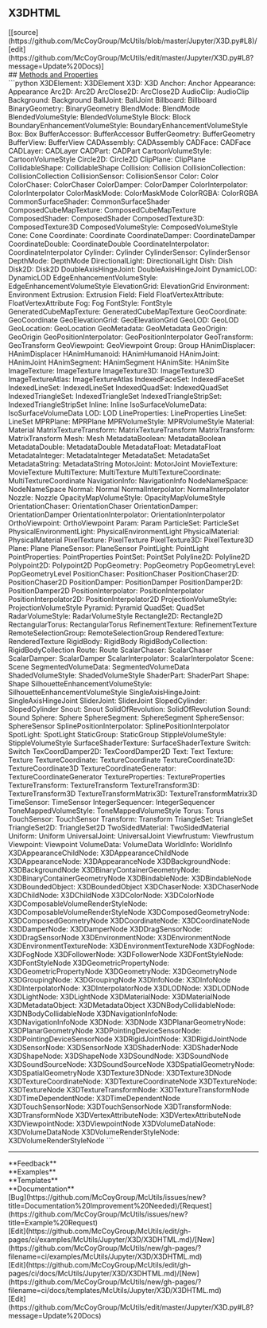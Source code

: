 ## <a id="McUtils.Jupyter.X3D.X3DHTML">X3DHTML</a> 

<div class="docs-source-link" markdown="1">
[[source](https://github.com/McCoyGroup/McUtils/blob/master/Jupyter/X3D.py#L8)/
[edit](https://github.com/McCoyGroup/McUtils/edit/master/Jupyter/X3D.py#L8?message=Update%20Docs)]
</div>









<div class="collapsible-section">
 <div class="collapsible-section collapsible-section-header" markdown="1">
## <a class="collapse-link" data-toggle="collapse" href="#methods" markdown="1"> Methods and Properties</a> <a class="float-right" data-toggle="collapse" href="#methods"><i class="fa fa-chevron-down"></i></a>
 </div>
 <div class="collapsible-section collapsible-section-body collapse show" id="methods" markdown="1">
 ```python
X3DElement: X3DElement
X3D: X3D
Anchor: Anchor
Appearance: Appearance
Arc2D: Arc2D
ArcClose2D: ArcClose2D
AudioClip: AudioClip
Background: Background
BallJoint: BallJoint
Billboard: Billboard
BinaryGeometry: BinaryGeometry
BlendMode: BlendMode
BlendedVolumeStyle: BlendedVolumeStyle
Block: Block
BoundaryEnhancementVolumeStyle: BoundaryEnhancementVolumeStyle
Box: Box
BufferAccessor: BufferAccessor
BufferGeometry: BufferGeometry
BufferView: BufferView
CADAssembly: CADAssembly
CADFace: CADFace
CADLayer: CADLayer
CADPart: CADPart
CartoonVolumeStyle: CartoonVolumeStyle
Circle2D: Circle2D
ClipPlane: ClipPlane
CollidableShape: CollidableShape
Collision: Collision
CollisionCollection: CollisionCollection
CollisionSensor: CollisionSensor
Color: Color
ColorChaser: ColorChaser
ColorDamper: ColorDamper
ColorInterpolator: ColorInterpolator
ColorMaskMode: ColorMaskMode
ColorRGBA: ColorRGBA
CommonSurfaceShader: CommonSurfaceShader
ComposedCubeMapTexture: ComposedCubeMapTexture
ComposedShader: ComposedShader
ComposedTexture3D: ComposedTexture3D
ComposedVolumeStyle: ComposedVolumeStyle
Cone: Cone
Coordinate: Coordinate
CoordinateDamper: CoordinateDamper
CoordinateDouble: CoordinateDouble
CoordinateInterpolator: CoordinateInterpolator
Cylinder: Cylinder
CylinderSensor: CylinderSensor
DepthMode: DepthMode
DirectionalLight: DirectionalLight
Dish: Dish
Disk2D: Disk2D
DoubleAxisHingeJoint: DoubleAxisHingeJoint
DynamicLOD: DynamicLOD
EdgeEnhancementVolumeStyle: EdgeEnhancementVolumeStyle
ElevationGrid: ElevationGrid
Environment: Environment
Extrusion: Extrusion
Field: Field
FloatVertexAttribute: FloatVertexAttribute
Fog: Fog
FontStyle: FontStyle
GeneratedCubeMapTexture: GeneratedCubeMapTexture
GeoCoordinate: GeoCoordinate
GeoElevationGrid: GeoElevationGrid
GeoLOD: GeoLOD
GeoLocation: GeoLocation
GeoMetadata: GeoMetadata
GeoOrigin: GeoOrigin
GeoPositionInterpolator: GeoPositionInterpolator
GeoTransform: GeoTransform
GeoViewpoint: GeoViewpoint
Group: Group
HAnimDisplacer: HAnimDisplacer
HAnimHumanoid: HAnimHumanoid
HAnimJoint: HAnimJoint
HAnimSegment: HAnimSegment
HAnimSite: HAnimSite
ImageTexture: ImageTexture
ImageTexture3D: ImageTexture3D
ImageTextureAtlas: ImageTextureAtlas
IndexedFaceSet: IndexedFaceSet
IndexedLineSet: IndexedLineSet
IndexedQuadSet: IndexedQuadSet
IndexedTriangleSet: IndexedTriangleSet
IndexedTriangleStripSet: IndexedTriangleStripSet
Inline: Inline
IsoSurfaceVolumeData: IsoSurfaceVolumeData
LOD: LOD
LineProperties: LineProperties
LineSet: LineSet
MPRPlane: MPRPlane
MPRVolumeStyle: MPRVolumeStyle
Material: Material
MatrixTextureTransform: MatrixTextureTransform
MatrixTransform: MatrixTransform
Mesh: Mesh
MetadataBoolean: MetadataBoolean
MetadataDouble: MetadataDouble
MetadataFloat: MetadataFloat
MetadataInteger: MetadataInteger
MetadataSet: MetadataSet
MetadataString: MetadataString
MotorJoint: MotorJoint
MovieTexture: MovieTexture
MultiTexture: MultiTexture
MultiTextureCoordinate: MultiTextureCoordinate
NavigationInfo: NavigationInfo
NodeNameSpace: NodeNameSpace
Normal: Normal
NormalInterpolator: NormalInterpolator
Nozzle: Nozzle
OpacityMapVolumeStyle: OpacityMapVolumeStyle
OrientationChaser: OrientationChaser
OrientationDamper: OrientationDamper
OrientationInterpolator: OrientationInterpolator
OrthoViewpoint: OrthoViewpoint
Param: Param
ParticleSet: ParticleSet
PhysicalEnvironmentLight: PhysicalEnvironmentLight
PhysicalMaterial: PhysicalMaterial
PixelTexture: PixelTexture
PixelTexture3D: PixelTexture3D
Plane: Plane
PlaneSensor: PlaneSensor
PointLight: PointLight
PointProperties: PointProperties
PointSet: PointSet
Polyline2D: Polyline2D
Polypoint2D: Polypoint2D
PopGeometry: PopGeometry
PopGeometryLevel: PopGeometryLevel
PositionChaser: PositionChaser
PositionChaser2D: PositionChaser2D
PositionDamper: PositionDamper
PositionDamper2D: PositionDamper2D
PositionInterpolator: PositionInterpolator
PositionInterpolator2D: PositionInterpolator2D
ProjectionVolumeStyle: ProjectionVolumeStyle
Pyramid: Pyramid
QuadSet: QuadSet
RadarVolumeStyle: RadarVolumeStyle
Rectangle2D: Rectangle2D
RectangularTorus: RectangularTorus
RefinementTexture: RefinementTexture
RemoteSelectionGroup: RemoteSelectionGroup
RenderedTexture: RenderedTexture
RigidBody: RigidBody
RigidBodyCollection: RigidBodyCollection
Route: Route
ScalarChaser: ScalarChaser
ScalarDamper: ScalarDamper
ScalarInterpolator: ScalarInterpolator
Scene: Scene
SegmentedVolumeData: SegmentedVolumeData
ShadedVolumeStyle: ShadedVolumeStyle
ShaderPart: ShaderPart
Shape: Shape
SilhouetteEnhancementVolumeStyle: SilhouetteEnhancementVolumeStyle
SingleAxisHingeJoint: SingleAxisHingeJoint
SliderJoint: SliderJoint
SlopedCylinder: SlopedCylinder
Snout: Snout
SolidOfRevolution: SolidOfRevolution
Sound: Sound
Sphere: Sphere
SphereSegment: SphereSegment
SphereSensor: SphereSensor
SplinePositionInterpolator: SplinePositionInterpolator
SpotLight: SpotLight
StaticGroup: StaticGroup
StippleVolumeStyle: StippleVolumeStyle
SurfaceShaderTexture: SurfaceShaderTexture
Switch: Switch
TexCoordDamper2D: TexCoordDamper2D
Text: Text
Texture: Texture
TextureCoordinate: TextureCoordinate
TextureCoordinate3D: TextureCoordinate3D
TextureCoordinateGenerator: TextureCoordinateGenerator
TextureProperties: TextureProperties
TextureTransform: TextureTransform
TextureTransform3D: TextureTransform3D
TextureTransformMatrix3D: TextureTransformMatrix3D
TimeSensor: TimeSensor
IntegerSequencer: IntegerSequencer
ToneMappedVolumeStyle: ToneMappedVolumeStyle
Torus: Torus
TouchSensor: TouchSensor
Transform: Transform
TriangleSet: TriangleSet
TriangleSet2D: TriangleSet2D
TwoSidedMaterial: TwoSidedMaterial
Uniform: Uniform
UniversalJoint: UniversalJoint
Viewfrustum: Viewfrustum
Viewpoint: Viewpoint
VolumeData: VolumeData
WorldInfo: WorldInfo
X3DAppearanceChildNode: X3DAppearanceChildNode
X3DAppearanceNode: X3DAppearanceNode
X3DBackgroundNode: X3DBackgroundNode
X3DBinaryContainerGeometryNode: X3DBinaryContainerGeometryNode
X3DBindableNode: X3DBindableNode
X3DBoundedObject: X3DBoundedObject
X3DChaserNode: X3DChaserNode
X3DChildNode: X3DChildNode
X3DColorNode: X3DColorNode
X3DComposableVolumeRenderStyleNode: X3DComposableVolumeRenderStyleNode
X3DComposedGeometryNode: X3DComposedGeometryNode
X3DCoordinateNode: X3DCoordinateNode
X3DDamperNode: X3DDamperNode
X3DDragSensorNode: X3DDragSensorNode
X3DEnvironmentNode: X3DEnvironmentNode
X3DEnvironmentTextureNode: X3DEnvironmentTextureNode
X3DFogNode: X3DFogNode
X3DFollowerNode: X3DFollowerNode
X3DFontStyleNode: X3DFontStyleNode
X3DGeometricPropertyNode: X3DGeometricPropertyNode
X3DGeometryNode: X3DGeometryNode
X3DGroupingNode: X3DGroupingNode
X3DInfoNode: X3DInfoNode
X3DInterpolatorNode: X3DInterpolatorNode
X3DLODNode: X3DLODNode
X3DLightNode: X3DLightNode
X3DMaterialNode: X3DMaterialNode
X3DMetadataObject: X3DMetadataObject
X3DNBodyCollidableNode: X3DNBodyCollidableNode
X3DNavigationInfoNode: X3DNavigationInfoNode
X3DNode: X3DNode
X3DPlanarGeometryNode: X3DPlanarGeometryNode
X3DPointingDeviceSensorNode: X3DPointingDeviceSensorNode
X3DRigidJointNode: X3DRigidJointNode
X3DSensorNode: X3DSensorNode
X3DShaderNode: X3DShaderNode
X3DShapeNode: X3DShapeNode
X3DSoundNode: X3DSoundNode
X3DSoundSourceNode: X3DSoundSourceNode
X3DSpatialGeometryNode: X3DSpatialGeometryNode
X3DTexture3DNode: X3DTexture3DNode
X3DTextureCoordinateNode: X3DTextureCoordinateNode
X3DTextureNode: X3DTextureNode
X3DTextureTransformNode: X3DTextureTransformNode
X3DTimeDependentNode: X3DTimeDependentNode
X3DTouchSensorNode: X3DTouchSensorNode
X3DTransformNode: X3DTransformNode
X3DVertexAttributeNode: X3DVertexAttributeNode
X3DViewpointNode: X3DViewpointNode
X3DVolumeDataNode: X3DVolumeDataNode
X3DVolumeRenderStyleNode: X3DVolumeRenderStyleNode
```

 </div>
</div>












---


<div markdown="1" class="text-secondary">
<div class="container">
  <div class="row">
   <div class="col" markdown="1">
**Feedback**   
</div>
   <div class="col" markdown="1">
**Examples**   
</div>
   <div class="col" markdown="1">
**Templates**   
</div>
   <div class="col" markdown="1">
**Documentation**   
</div>
   <div class="col" markdown="1">
   
</div>
   <div class="col" markdown="1">
   
</div>
   <div class="col" markdown="1">
   
</div>
</div>
  <div class="row">
   <div class="col" markdown="1">
[Bug](https://github.com/McCoyGroup/McUtils/issues/new?title=Documentation%20Improvement%20Needed)/[Request](https://github.com/McCoyGroup/McUtils/issues/new?title=Example%20Request)   
</div>
   <div class="col" markdown="1">
[Edit](https://github.com/McCoyGroup/McUtils/edit/gh-pages/ci/examples/McUtils/Jupyter/X3D/X3DHTML.md)/[New](https://github.com/McCoyGroup/McUtils/new/gh-pages/?filename=ci/examples/McUtils/Jupyter/X3D/X3DHTML.md)   
</div>
   <div class="col" markdown="1">
[Edit](https://github.com/McCoyGroup/McUtils/edit/gh-pages/ci/docs/McUtils/Jupyter/X3D/X3DHTML.md)/[New](https://github.com/McCoyGroup/McUtils/new/gh-pages/?filename=ci/docs/templates/McUtils/Jupyter/X3D/X3DHTML.md)   
</div>
   <div class="col" markdown="1">
[Edit](https://github.com/McCoyGroup/McUtils/edit/master/Jupyter/X3D.py#L8?message=Update%20Docs)   
</div>
   <div class="col" markdown="1">
   
</div>
   <div class="col" markdown="1">
   
</div>
   <div class="col" markdown="1">
   
</div>
</div>
</div>
</div>